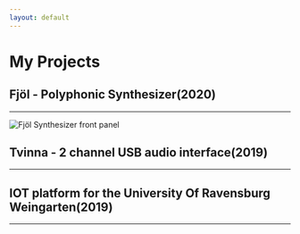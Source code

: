```yaml
---
layout: default
---
```

# My Projects

## Fjöl - Polyphonic Synthesizer(2020)
---
![Fjöl Synthesizer front panel](/assets/img/fjöl.png "Fjöl synthesizer front panel")

## Tvinna - 2 channel USB audio interface(2019)
---


## IOT platform for the University Of Ravensburg Weingarten(2019)
---

